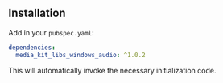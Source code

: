## Installation

Add in your `pubspec.yaml`:

```yaml
dependencies:
  media_kit_libs_windows_audio: ^1.0.2
```

This will automatically invoke the necessary initialization code.
